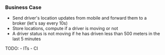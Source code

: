 ### Business Case

- Send driver's location updates from mobile and forward them to a broker (let's say every 10s)
- Store locations, compute if a driver is moving or not
- A driver status is not moving if he has driven less than 500 meters in the last 5 minutes

TODO:
    - ITs
    - CI